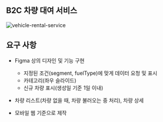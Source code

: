 ## B2C 차량 대여 서비스

![vehicle-rental-service](https://user-images.githubusercontent.com/102936206/199866137-7cb136f3-2165-4080-a2c7-c17df18fb068.gif)

## 요구 사항
- Figma 상의 디자인 및 기능 구현
  - 지정된 조건(segment, fuelType)에 맞게 데이터 요청 및 표시
  - 카테고리(좌우 슬라이드)
  - 신규 차량 표시(생성일 기준 1일 이내)

- 차량 리스트(차량 없을 때, 차량 불러오는 중 처리), 차량 상세

- 모바일 웹 기준으로 제작
